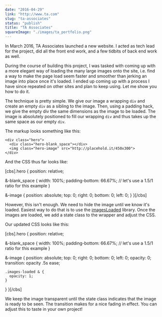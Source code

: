 ```yaml
---
date: "2016-04-29"
link: "http://www.ta.com"
slug: "ta-associates"
status: "publish"
title: "TA Associates"
squareImage: "./images/ta_portfolio.png"
---
```


In March 2016, TA Associates launched a new website. I acted as tech lead for the project, did all the front end work, and a few tidbits of back end work as well.

During the course of building this project, I was tasked with coming up with a more elegant way of loading the many large images onto the site, i.e. find a way to make the page load seem faster and smoother than jerking an image into place once it's loaded. I ended up coming up with a process I have since repeated on other sites and plan to keep using. Let me show you how to do it.

The technique is pretty simple. We give our image a wrapping `div` and create an empty `div` as a sibling to the image. Then, using a padding hack, we give the empty div the same dimensions as the image to be loaded. The image is absolutely positioned to fill our wrapping `div` and thus takes up the same space as our empty `div`.

The markup looks something like this:

```markup
<div class="hero">
  <div class="hero-blank_space"></div>
  <img class="hero-image" src="http://placehold.it/450x300">
</div>
```

And the CSS thus far looks like:

\[cbs\].hero {
  position: relative;

  &-blank\_space {
    width: 100%;
    padding-bottom: 66.67%; // let's use a 1.5/1 ratio for this example
  }

  &-image {
    position: absolute;
    top: 0;
    right: 0;
    bottom: 0;
    left: 0;
  }
}\[/cbs\]

However, this isn't enough. We need to hide the image until we know it's loaded. Easiest way to do that is to use the [imagesLoaded](http://imagesloaded.desandro.com/) library. Once the images are loaded, we add a state class to the wrapper and adjust the CSS.

Our updated CSS looks like this:

\[cbs\].hero {
  position: relative;

  &-blank\_space {
    width: 100%;
    padding-bottom: 66.67%; // let's use a 1.5/1 ratio for this example
  }

  &-image {
    position: absolute;
    top: 0;
    right: 0;
    bottom: 0;
    left: 0;
    opacity: 0;
    transition: opacity .5s ease;

    .images-loaded & {
      opacity: 1;
    }
  }
}\[/cbs\]

We keep the image transparent until the state class indicates that the image is ready to be seen. The transition makes for a nice fading in effect. You can adjust this to taste in your own project!
